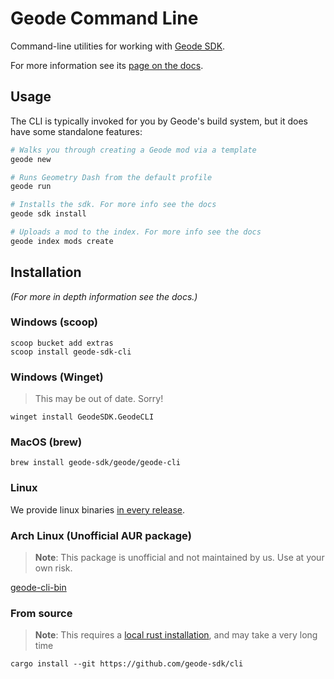 # Geode Command Line
Command-line utilities for working with [Geode SDK](https://geode-sdk.org).

For more information see its [page on the docs](https://docs.geode-sdk.org/getting-started/geode-cli).

## Usage
The CLI is typically invoked for you by Geode's build system, but it does have some standalone features:

``` bash
# Walks you through creating a Geode mod via a template
geode new

# Runs Geometry Dash from the default profile
geode run

# Installs the sdk. For more info see the docs
geode sdk install

# Uploads a mod to the index. For more info see the docs
geode index mods create
```

## Installation
*(For more in depth information see the docs.)*

### Windows (scoop)
```
scoop bucket add extras
scoop install geode-sdk-cli
```

### Windows (Winget)
> This may be out of date. Sorry!
```
winget install GeodeSDK.GeodeCLI
```

### MacOS (brew)
```
brew install geode-sdk/geode/geode-cli
```

### Linux
We provide linux binaries [in every release](https://github.com/geode-sdk/cli/releases/latest).

### Arch Linux (Unofficial AUR package)
> **Note**: This package is unofficial and not maintained by us. Use at your own risk.

[geode-cli-bin](https://aur.archlinux.org/packages/geode-cli-bin)

### From source
> **Note**: This requires a [local rust installation](https://www.rust-lang.org/tools/install), and may take a very long time
```
cargo install --git https://github.com/geode-sdk/cli
```
